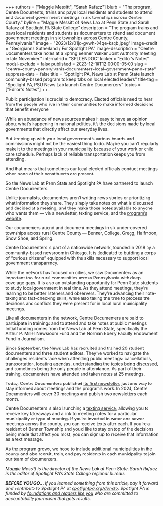 +++
authors = ["Maggie Messitt", "Sarah Rafacz"]
blurb = "The program, Centre Documents, trains and pays local residents and students to attend and document government meetings in six townships across Centre County."
byline = "Maggie Messitt of News Lab at Penn State and Sarah Rafacz of Spotlight PA State College"
description = "The program trains and pays local residents and students as documenters to attend and document government meetings in six townships across Centre County, Pennsylvania."
image = "2023/12/01jq-gvwh-04qe-ksqb.jpeg"
image-credit = "Georgianna Sutherland / For Spotlight PA"
image-description = "Centre Documenters take notes at a Spring Benner Walker Joint Authority meeting in late November."
internal-id = "SPLCENDOC"
kicker = "Editor’s Notes"
modal-exclude = false
published = 2023-12-18T12:00:00-05:00
slug = "centre-county-pennsylvania-documenters-local-government-penn-state"
suppress-date = false
title = "Spotlight PA, News Lab at Penn State launch community-based program to keep tabs on local elected leaders"
title-tag = "Spotlight PA, PSU News Lab launch Centre Documenters"
topics = ["Editor's Notes"]
+++

Public participation is crucial to democracy. Elected officials need to hear from the people who live in their communities to make informed decisions that benefit everyone.

While an abundance of news sources makes it easy to have an opinion about what’s happening in national politics, it’s the decisions made by local governments that directly affect our everyday lives.

But keeping up with your local government’s various boards and commissions might not be the easiest thing to do. Maybe you can’t regularly make it to the meetings in your municipality because of your work or child care schedule. Perhaps lack of reliable transportation keeps you from attending.

And that means that sometimes our local elected officials conduct meetings when none of their constituents are present.

So the News Lab at Penn State and Spotlight PA have partnered to launch Centre Documenters.

<script src="https://www.spotlightpa.org/embed.js" async></script><div data-spl-embed-version="1" data-spl-src="https://www.spotlightpa.org/embeds/cta/?url=https%3A%2F%2Fwww.spotlightpa.org%2Fcentredocumenters&eyebrow=free%20newsletter&cta=sign%20up&body=Sign%20up%20for%20the%20Centre%20Documenters%20newsletter%2C%20which%20is%20free%20and%20delivered%20straight%20to%20your%20inbox%20twice%20a%20%20month."></div>

Unlike journalists, documenters aren’t writing news stories or prioritizing what information they share. They simply take notes on what is discussed and decided at a meeting, and they make those notes available to anyone who wants them — via a newsletter, texting service, and the <a href="https://centredocumenters.org/">program’s website</a>.

Our documenters attend and document meetings in six under-covered townships across rural Centre County — Benner, College, Gregg, Halfmoon, Snow Shoe, and Spring.

Centre Documenters is part of a nationwide network, founded in 2018 by a community-based newsroom in Chicago. It is dedicated to building a corps of “curious citizens” equipped with the skills necessary to support local government transparency.

While the network has focused on cities, we saw Documenters as an important tool for rural communities across Pennsylvania with deep coverage gaps. It is also an outstanding opportunity for Penn State students to study local government in real time. As they attend meetings, they’re learning to be better listeners and observers. They’re advancing their note-taking and fact-checking skills, while also taking the time to process the decisions and conflicts they were present for in local rural municipality meetings.

Like all documenters in the network, Centre Documenters are paid to participate in trainings and to attend and take notes at public meetings. Initial funding comes from the News Lab at Penn State, specifically the Arthur P. Miller Newsroom Fund and the Norman Eberly Faculty Endowment Fund in Journalism.

<script src="https://www.spotlightpa.org/embed.js" async></script><div data-spl-embed-version="1" data-spl-src="https://www.spotlightpa.org/embeds/donate/"></div>

Since September, the News Lab has recruited and trained 20 student documenters and three student editors. They’ve worked to navigate the challenges residents face when attending public meetings: cancellations, transportation, locating agendas, understanding the topics being discussed, and sometimes being the only people in attendance. As part of their training, documenters have attended and taken notes at 25 meetings.

Today, Centre Documenters published <a href="https://mailchi.mp/spotlightpa/how-centre-documenters-makes-info-accessible">its first newsletter</a>, just one way to stay informed about meetings and the program’s work. In 2024, Centre Documenters will cover 30 meetings and publish two newsletters each month.

Centre Documenters is also launching a <a href="https://joinsubtext.com/documenters">texting service,</a> allowing you to receive key takeaways and a link to meeting notes for a particular municipality or type of meeting. If you’re invested in water and sewer meetings across the county, you can receive texts after each. If you’re a resident of Benner Township and you’d like to stay on top of the decisions being made that affect you most, you can sign up to receive that information as a text message.

As the program grows, we hope to include additional municipalities in the county and also recruit, train, and pay residents in each municipality to join our team of documenters.<strong></strong>

<em>Maggie Messitt is the director of the News Lab at Penn State. Sarah Rafacz is the editor of Spotlight PA’s State College regional bureau.</em>

<strong><em>BEFORE YOU GO… </em></strong><em>If you learned something from this article, pay it forward and contribute to Spotlight PA at </em><a href="https://spotlightpa.fundjournalism.org/?campaign=701Dn000000YgozIAC&amp;utm_source=www.spotlightpa.org&amp;utm_medium=news:page&amp;utm_campaign=main:content"><em>spotlightpa.org/donate</em></a><em>. Spotlight PA is funded by </em><a href="https://www.spotlightpa.org/support"><em>foundations and readers like you</em></a><em> who are committed to accountability journalism that gets results.</em>

